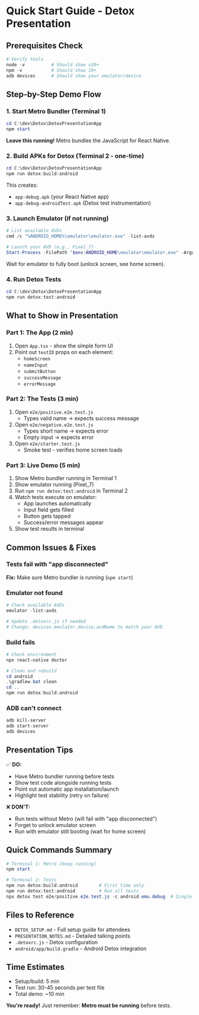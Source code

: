 # Quick Start Guide - Detox Presentation

## Prerequisites Check

```powershell
# Verify tools
node -v          # Should show v20+
npm -v           # Should show 10+
adb devices      # Should show your emulator/device
```

## Step-by-Step Demo Flow

### 1. Start Metro Bundler (Terminal 1)

```powershell
cd C:\dev\Detox\DetoxPresentationApp
npm start
```

**Leave this running!** Metro bundles the JavaScript for React Native.

### 2. Build APKs for Detox (Terminal 2 - one-time)

```powershell
cd C:\dev\Detox\DetoxPresentationApp
npm run detox:build:android
```

This creates:

- `app-debug.apk` (your React Native app)
- `app-debug-androidTest.apk` (Detox test instrumentation)

### 3. Launch Emulator (if not running)

```powershell
# List available AVDs
cmd /c "%ANDROID_HOME%\emulator\emulator.exe" -list-avds

# Launch your AVD (e.g., Pixel_7)
Start-Process -FilePath "$env:ANDROID_HOME\emulator\emulator.exe" -ArgumentList "-avd","Pixel_7"
```

Wait for emulator to fully boot (unlock screen, see home screen).

### 4. Run Detox Tests

```powershell
cd C:\dev\Detox\DetoxPresentationApp
npm run detox:test:android
```

## What to Show in Presentation

### Part 1: The App (2 min)

1. Open `App.tsx` - show the simple form UI
2. Point out `testID` props on each element:
   - `homeScreen`
   - `nameInput`
   - `submitButton`
   - `successMessage`
   - `errorMessage`

### Part 2: The Tests (3 min)

1. Open `e2e/positive.e2e.test.js`
   - Types valid name → expects success message
2. Open `e2e/negative.e2e.test.js`
   - Types short name → expects error
   - Empty input → expects error
3. Open `e2e/starter.test.js`
   - Smoke test - verifies home screen loads

### Part 3: Live Demo (5 min)

1. Show Metro bundler running in Terminal 1
2. Show emulator running (Pixel_7)
3. Run `npm run detox:test:android` in Terminal 2
4. Watch tests execute on emulator:
   - App launches automatically
   - Input field gets filled
   - Button gets tapped
   - Success/error messages appear
5. Show test results in terminal

## Common Issues & Fixes

### Tests fail with "app disconnected"

**Fix:** Make sure Metro bundler is running (`npm start`)

### Emulator not found

```powershell
# Check available AVDs
emulator -list-avds

# Update .detoxrc.js if needed
# Change: devices.emulator.device.avdName to match your AVD
```

### Build fails

```powershell
# Check environment
npx react-native doctor

# Clean and rebuild
cd android
.\gradlew.bat clean
cd ..
npm run detox:build:android
```

### ADB can't connect

```powershell
adb kill-server
adb start-server
adb devices
```

## Presentation Tips

✅ **DO:**

- Have Metro bundler running before tests
- Show test code alongside running tests
- Point out automatic app installation/launch
- Highlight test stability (retry on failure)

❌ **DON'T:**

- Run tests without Metro (will fail with "app disconnected")
- Forget to unlock emulator screen
- Run with emulator still booting (wait for home screen)

## Quick Commands Summary

```powershell
# Terminal 1: Metro (keep running)
npm start

# Terminal 2: Tests
npm run detox:build:android        # First time only
npm run detox:test:android         # Run all tests
npx detox test e2e/positive.e2e.test.js -c android.emu.debug  # Single file
```

## Files to Reference

- `DETOX_SETUP.md` - Full setup guide for attendees
- `PRESENTATION_NOTES.md` - Detailed talking points
- `.detoxrc.js` - Detox configuration
- `android/app/build.gradle` - Android Detox integration

## Time Estimates

- Setup/build: 5 min
- Test run: 30-45 seconds per test file
- Total demo: ~10 min

**You're ready!** Just remember: **Metro must be running** before tests.
